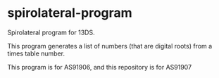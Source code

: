 # spirolateral-program
Spirolateral program for 13DS.

This program generates a list of numbers (that are digital roots) from a times table number.

This program is for AS91906, and this repository is for AS91907
